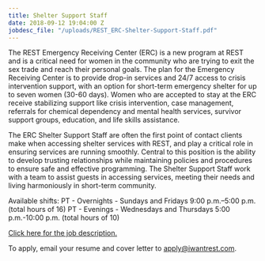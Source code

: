 ```yaml
---
title: Shelter Support Staff
date: 2018-09-12 19:04:00 Z
jobdesc_file: "/uploads/REST_ERC-Shelter-Support-Staff.pdf"
---
```


The REST Emergency Receiving Center (ERC) is a new program at REST and is a critical need for women in the community who are trying to exit the sex trade and reach their personal goals. The plan for the Emergency Receiving Center is to provide drop-in services and 24/7 access to crisis intervention support, with an option for short-term emergency shelter for up to seven women (30-60 days). Women who are accepted to stay at the ERC receive stabilizing support like crisis intervention, case management, referrals for chemical dependency and mental health services, survivor support groups, education, and life skills assistance. 

The ERC Shelter Support Staff are often the first point of contact clients make when accessing shelter services with REST, and play a critical role in ensuring services are running smoothly. Central to this position is the ability to develop trusting relationships while maintaining policies and procedures to ensure safe and effective programming. The Shelter Support Staff work with a team to assist guests in accessing services, meeting their needs and living harmoniously in short-term community. 

Available shifts: 
PT - Overnights - Sundays and Fridays 9:00 p.m.–5:00 p.m. (total hours of 16)
PT - Evenings - Wednesdays and Thursdays 5:00 p.m.-10:00 p.m. (total hours of 10)

[Click here for the job description.](/uploads/REST_ERC-Shelter-Support-Staff.pdf)

To apply, email your resume and cover letter to [apply@iwantrest.com](mailto:apply@iwantrest.com).